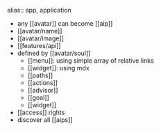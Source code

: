 alias:: app, application

- any [[avatar]] can become [[aip]]
- [[avatar/name]]
- [[avatar/image]]
- [[features/api]]
- defined by [[avatar/soul]]
	- [[menu]]: using simple array of relative links
	- [[widget]]: using mdx
	- [[paths]]
	- [[actions]]
	- [[advisor]]
	- [[goal]]
	- [[widget]]
- [[access]] rights
- discover all [[aips]]
